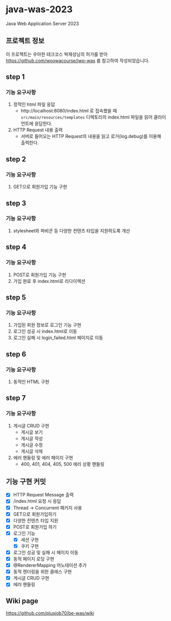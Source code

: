 # java-was-2023

Java Web Application Server 2023


## 프로젝트 정보 

이 프로젝트는 우아한 테크코스 박재성님의 허가를 받아 https://github.com/woowacourse/jwp-was 
를 참고하여 작성되었습니다.


## step 1
### 기능 요구사항
1. 정적인 html 파일 응답
    - http://localhost:8080/index.html 로 접속했을 때 `src/main/resources/templates` 디렉토리의 index.html 파일을 읽어 클라이언트에 응답한다.
2. HTTP Request 내용 출력
    - 서버로 들어오는 HTTP Request의 내용을 읽고 로거(log.debug)를 이용해 출력한다.

## step 2
### 기능 요구사항
1. GET으로 회원가입 기능 구현

## step 3
### 기능 요구사항
1. stylesheet와 파비콘 등 다양한 컨텐츠 타입을 지원하도록 개선

## step 4
### 기능 요구사항
1. POST로 회원가입 기능 구현
2. 가입 완료 후 index.html로 리다이렉션

## step 5
### 기능 요구사항
1. 가입된 회원 정보로 로그인 기능 구현
2. 로그인 성공 시 index.html로 이동
3. 로그인 실패 시 login_failed.html 페이지로 이동

## step 6
### 기능 요구사항
1. 동적인 HTML 구현

## step 7
### 기능 요구사항
1. 게시글 CRUD 구현
   - 게시글 보기
   - 게시글 작성
   - 게시글 수정
   - 게시글 삭제
2. 에러 핸들링 및 에러 페이지 구현
   - 400, 401, 404, 405, 500 에러 상황 핸들링

## 기능 구현 커밋
- [X] HTTP Request Message 출력
- [X] /index.html 요청 시 응답
- [X] Thread -> Concurrent 패키지 사용
- [X] GET으로 회원가입하기
- [X] 다양한 컨텐츠 타입 지원
- [X] POST로 회원가입 하기
- [X] 로그인 기능
  - [X] 세션 구현
  - [X] 쿠키 구현
- [X] 로그인 성공 및 실패 시 페이지 이동
- [X] 동적 페이지 로딩 구현
- [X] @RendererMapping 어노테이션 추가
- [X] 동적 렌더링을 위한 클래스 구현
- [X] 게시글 CRUD 구현
- [X] 에러 핸들링

## Wiki page
https://github.com/plusjob70/be-was/wiki
